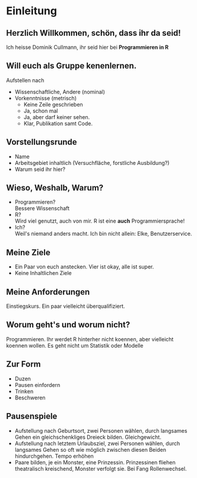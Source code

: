 # Einleitung

## Herzlich Willkommen, sch&ouml;n, dass ihr da seid!
Ich heisse Dominik Cullmann, ihr seid hier bei **Programmieren in R**

## Will euch als Gruppe kenenlernen.
Aufstellen nach

- Wissenschaftliche, Andere (nominal)
- Vorkenntnisse (metrisch)
    - Keine Zeile geschrieben
    - Ja, schon mal
    - Ja, aber darf keiner sehen.
    - Klar, Publikation samt Code. 

## Vorstellungsrunde
- Name
- Arbeitsgebiet inhaltlich (Versuchfl&auml;che, forstliche Ausbildung?)
- Warum seid ihr hier?


## Wieso, Weshalb, Warum?
  - Programmieren?  
    Bessere Wissenschaft
  - R?  
    Wird viel genutzt, auch von mir.
    R ist eine **auch** Programmiersprache!
  - Ich?  
    Weil's niemand anders macht.
    Ich bin nicht allein: Elke, Benutzerservice.


## Meine Ziele  
-  Ein Paar von euch anstecken. Vier ist okay, alle ist super.
- Keine Inhaltlichen Ziele

## Meine Anforderungen
  Einstiegskurs. Ein paar vielleicht &uuml;berqualifiziert.

## Worum geht's und worum nicht?
  Programmieren. Ihr werdet R hinterher nicht koennen, aber vielleicht koennen
  wollen. Es geht nicht um Statistik oder Modelle


## Zur Form
- Duzen
- Pausen einfordern
- Trinken
- Beschweren

## Pausenspiele
- Aufstellung nach Geburtsort, zwei Personen w&auml;hlen, durch langsames
  Gehen ein gleichschenkliges Dreieck bilden. 
  Gleichgewicht.
- Aufstellung nach letztem Urlaubsziel, zwei Personen w&auml;hlen, durch langsames
  Gehen so oft wie m&ouml;glich zwischen diesen Beiden hindurchgehen. 
  Tempo erh&ouml;hen
- Paare bilden, je ein Monster, eine Prinzessin. Prinzessinen fliehen theatralisch
  kreischend, Monster verfolgt sie. Bei Fang Rollenwechsel.
